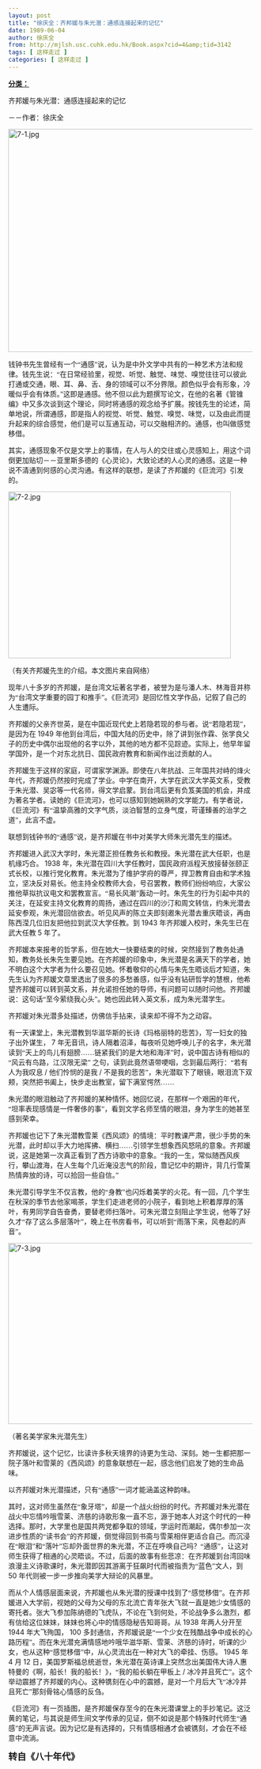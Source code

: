 ```yaml
---
layout: post
title: "徐庆全：齐邦媛与朱光潜：通感连接起来的记忆"
date: 1989-06-04
author: 徐庆全
from: http://mjlsh.usc.cuhk.edu.hk/Book.aspx?cid=4&amp;tid=3142
tags: [ 这样走过 ]
categories: [ 这样走过 ]
---
```


<div style="margin: 15px 10px 10px 0px;">
<div>
<span id="ctl00_ContentPlaceHolder1_chapter1_SubjectLabel" style="font-weight:bold;text-decoration:underline;">
   分类：
  </span>
</div>
<!--[if gte mso 9]><xml>
 <o:OfficeDocumentSettings>
  <o:AllowPNG/>
 </o:OfficeDocumentSettings>
</xml><![endif]-->
<!--[if gte mso 9]><xml>
 <w:WordDocument>
  <w:View>Normal</w:View>
  <w:Zoom>0</w:Zoom>
  <w:TrackMoves/>
  <w:TrackFormatting/>
  <w:PunctuationKerning/>
  <w:ValidateAgainstSchemas/>
  <w:SaveIfXMLInvalid>false</w:SaveIfXMLInvalid>
  <w:IgnoreMixedContent>false</w:IgnoreMixedContent>
  <w:AlwaysShowPlaceholderText>false</w:AlwaysShowPlaceholderText>
  <w:DoNotPromoteQF/>
  <w:LidThemeOther>EN-US</w:LidThemeOther>
  <w:LidThemeAsian>JA</w:LidThemeAsian>
  <w:LidThemeComplexScript>X-NONE</w:LidThemeComplexScript>
  <w:Compatibility>
   <w:BreakWrappedTables/>
   <w:SnapToGridInCell/>
   <w:WrapTextWithPunct/>
   <w:UseAsianBreakRules/>
   <w:DontGrowAutofit/>
   <w:SplitPgBreakAndParaMark/>
   <w:EnableOpenTypeKerning/>
   <w:DontFlipMirrorIndents/>
   <w:OverrideTableStyleHps/>
   <w:UseFELayout/>
  </w:Compatibility>
  <m:mathPr>
   <m:mathFont m:val="Cambria Math"/>
   <m:brkBin m:val="before"/>
   <m:brkBinSub m:val="&#45;-"/>
   <m:smallFrac m:val="off"/>
   <m:dispDef/>
   <m:lMargin m:val="0"/>
   <m:rMargin m:val="0"/>
   <m:defJc m:val="centerGroup"/>
   <m:wrapIndent m:val="1440"/>
   <m:intLim m:val="subSup"/>
   <m:naryLim m:val="undOvr"/>
  </m:mathPr></w:WordDocument>
</xml><![endif]-->
<!--[if gte mso 9]><xml>
 <w:LatentStyles DefLockedState="false" DefUnhideWhenUsed="true"
  DefSemiHidden="true" DefQFormat="false" DefPriority="99"
  LatentStyleCount="276">
  <w:LsdException Locked="false" Priority="0" SemiHidden="false"
   UnhideWhenUsed="false" QFormat="true" Name="Normal"/>
  <w:LsdException Locked="false" Priority="9" SemiHidden="false"
   UnhideWhenUsed="false" QFormat="true" Name="heading 1"/>
  <w:LsdException Locked="false" Priority="9" QFormat="true" Name="heading 2"/>
  <w:LsdException Locked="false" Priority="9" QFormat="true" Name="heading 3"/>
  <w:LsdException Locked="false" Priority="9" QFormat="true" Name="heading 4"/>
  <w:LsdException Locked="false" Priority="9" QFormat="true" Name="heading 5"/>
  <w:LsdException Locked="false" Priority="9" QFormat="true" Name="heading 6"/>
  <w:LsdException Locked="false" Priority="9" QFormat="true" Name="heading 7"/>
  <w:LsdException Locked="false" Priority="9" QFormat="true" Name="heading 8"/>
  <w:LsdException Locked="false" Priority="9" QFormat="true" Name="heading 9"/>
  <w:LsdException Locked="false" Priority="39" Name="toc 1"/>
  <w:LsdException Locked="false" Priority="39" Name="toc 2"/>
  <w:LsdException Locked="false" Priority="39" Name="toc 3"/>
  <w:LsdException Locked="false" Priority="39" Name="toc 4"/>
  <w:LsdException Locked="false" Priority="39" Name="toc 5"/>
  <w:LsdException Locked="false" Priority="39" Name="toc 6"/>
  <w:LsdException Locked="false" Priority="39" Name="toc 7"/>
  <w:LsdException Locked="false" Priority="39" Name="toc 8"/>
  <w:LsdException Locked="false" Priority="39" Name="toc 9"/>
  <w:LsdException Locked="false" Priority="35" QFormat="true" Name="caption"/>
  <w:LsdException Locked="false" Priority="10" SemiHidden="false"
   UnhideWhenUsed="false" QFormat="true" Name="Title"/>
  <w:LsdException Locked="false" Priority="0" Name="Default Paragraph Font"/>
  <w:LsdException Locked="false" Priority="11" SemiHidden="false"
   UnhideWhenUsed="false" QFormat="true" Name="Subtitle"/>
  <w:LsdException Locked="false" Priority="22" SemiHidden="false"
   UnhideWhenUsed="false" QFormat="true" Name="Strong"/>
  <w:LsdException Locked="false" Priority="20" SemiHidden="false"
   UnhideWhenUsed="false" QFormat="true" Name="Emphasis"/>
  <w:LsdException Locked="false" Priority="59" SemiHidden="false"
   UnhideWhenUsed="false" Name="Table Grid"/>
  <w:LsdException Locked="false" UnhideWhenUsed="false" Name="Placeholder Text"/>
  <w:LsdException Locked="false" Priority="1" SemiHidden="false"
   UnhideWhenUsed="false" QFormat="true" Name="No Spacing"/>
  <w:LsdException Locked="false" Priority="60" SemiHidden="false"
   UnhideWhenUsed="false" Name="Light Shading"/>
  <w:LsdException Locked="false" Priority="61" SemiHidden="false"
   UnhideWhenUsed="false" Name="Light List"/>
  <w:LsdException Locked="false" Priority="62" SemiHidden="false"
   UnhideWhenUsed="false" Name="Light Grid"/>
  <w:LsdException Locked="false" Priority="63" SemiHidden="false"
   UnhideWhenUsed="false" Name="Medium Shading 1"/>
  <w:LsdException Locked="false" Priority="64" SemiHidden="false"
   UnhideWhenUsed="false" Name="Medium Shading 2"/>
  <w:LsdException Locked="false" Priority="65" SemiHidden="false"
   UnhideWhenUsed="false" Name="Medium List 1"/>
  <w:LsdException Locked="false" Priority="66" SemiHidden="false"
   UnhideWhenUsed="false" Name="Medium List 2"/>
  <w:LsdException Locked="false" Priority="67" SemiHidden="false"
   UnhideWhenUsed="false" Name="Medium Grid 1"/>
  <w:LsdException Locked="false" Priority="68" SemiHidden="false"
   UnhideWhenUsed="false" Name="Medium Grid 2"/>
  <w:LsdException Locked="false" Priority="69" SemiHidden="false"
   UnhideWhenUsed="false" Name="Medium Grid 3"/>
  <w:LsdException Locked="false" Priority="70" SemiHidden="false"
   UnhideWhenUsed="false" Name="Dark List"/>
  <w:LsdException Locked="false" Priority="71" SemiHidden="false"
   UnhideWhenUsed="false" Name="Colorful Shading"/>
  <w:LsdException Locked="false" Priority="72" SemiHidden="false"
   UnhideWhenUsed="false" Name="Colorful List"/>
  <w:LsdException Locked="false" Priority="73" SemiHidden="false"
   UnhideWhenUsed="false" Name="Colorful Grid"/>
  <w:LsdException Locked="false" Priority="60" SemiHidden="false"
   UnhideWhenUsed="false" Name="Light Shading Accent 1"/>
  <w:LsdException Locked="false" Priority="61" SemiHidden="false"
   UnhideWhenUsed="false" Name="Light List Accent 1"/>
  <w:LsdException Locked="false" Priority="62" SemiHidden="false"
   UnhideWhenUsed="false" Name="Light Grid Accent 1"/>
  <w:LsdException Locked="false" Priority="63" SemiHidden="false"
   UnhideWhenUsed="false" Name="Medium Shading 1 Accent 1"/>
  <w:LsdException Locked="false" Priority="64" SemiHidden="false"
   UnhideWhenUsed="false" Name="Medium Shading 2 Accent 1"/>
  <w:LsdException Locked="false" Priority="65" SemiHidden="false"
   UnhideWhenUsed="false" Name="Medium List 1 Accent 1"/>
  <w:LsdException Locked="false" UnhideWhenUsed="false" Name="Revision"/>
  <w:LsdException Locked="false" Priority="34" SemiHidden="false"
   UnhideWhenUsed="false" QFormat="true" Name="List Paragraph"/>
  <w:LsdException Locked="false" Priority="29" SemiHidden="false"
   UnhideWhenUsed="false" QFormat="true" Name="Quote"/>
  <w:LsdException Locked="false" Priority="30" SemiHidden="false"
   UnhideWhenUsed="false" QFormat="true" Name="Intense Quote"/>
  <w:LsdException Locked="false" Priority="66" SemiHidden="false"
   UnhideWhenUsed="false" Name="Medium List 2 Accent 1"/>
  <w:LsdException Locked="false" Priority="67" SemiHidden="false"
   UnhideWhenUsed="false" Name="Medium Grid 1 Accent 1"/>
  <w:LsdException Locked="false" Priority="68" SemiHidden="false"
   UnhideWhenUsed="false" Name="Medium Grid 2 Accent 1"/>
  <w:LsdException Locked="false" Priority="69" SemiHidden="false"
   UnhideWhenUsed="false" Name="Medium Grid 3 Accent 1"/>
  <w:LsdException Locked="false" Priority="70" SemiHidden="false"
   UnhideWhenUsed="false" Name="Dark List Accent 1"/>
  <w:LsdException Locked="false" Priority="71" SemiHidden="false"
   UnhideWhenUsed="false" Name="Colorful Shading Accent 1"/>
  <w:LsdException Locked="false" Priority="72" SemiHidden="false"
   UnhideWhenUsed="false" Name="Colorful List Accent 1"/>
  <w:LsdException Locked="false" Priority="73" SemiHidden="false"
   UnhideWhenUsed="false" Name="Colorful Grid Accent 1"/>
  <w:LsdException Locked="false" Priority="60" SemiHidden="false"
   UnhideWhenUsed="false" Name="Light Shading Accent 2"/>
  <w:LsdException Locked="false" Priority="61" SemiHidden="false"
   UnhideWhenUsed="false" Name="Light List Accent 2"/>
  <w:LsdException Locked="false" Priority="62" SemiHidden="false"
   UnhideWhenUsed="false" Name="Light Grid Accent 2"/>
  <w:LsdException Locked="false" Priority="63" SemiHidden="false"
   UnhideWhenUsed="false" Name="Medium Shading 1 Accent 2"/>
  <w:LsdException Locked="false" Priority="64" SemiHidden="false"
   UnhideWhenUsed="false" Name="Medium Shading 2 Accent 2"/>
  <w:LsdException Locked="false" Priority="65" SemiHidden="false"
   UnhideWhenUsed="false" Name="Medium List 1 Accent 2"/>
  <w:LsdException Locked="false" Priority="66" SemiHidden="false"
   UnhideWhenUsed="false" Name="Medium List 2 Accent 2"/>
  <w:LsdException Locked="false" Priority="67" SemiHidden="false"
   UnhideWhenUsed="false" Name="Medium Grid 1 Accent 2"/>
  <w:LsdException Locked="false" Priority="68" SemiHidden="false"
   UnhideWhenUsed="false" Name="Medium Grid 2 Accent 2"/>
  <w:LsdException Locked="false" Priority="69" SemiHidden="false"
   UnhideWhenUsed="false" Name="Medium Grid 3 Accent 2"/>
  <w:LsdException Locked="false" Priority="70" SemiHidden="false"
   UnhideWhenUsed="false" Name="Dark List Accent 2"/>
  <w:LsdException Locked="false" Priority="71" SemiHidden="false"
   UnhideWhenUsed="false" Name="Colorful Shading Accent 2"/>
  <w:LsdException Locked="false" Priority="72" SemiHidden="false"
   UnhideWhenUsed="false" Name="Colorful List Accent 2"/>
  <w:LsdException Locked="false" Priority="73" SemiHidden="false"
   UnhideWhenUsed="false" Name="Colorful Grid Accent 2"/>
  <w:LsdException Locked="false" Priority="60" SemiHidden="false"
   UnhideWhenUsed="false" Name="Light Shading Accent 3"/>
  <w:LsdException Locked="false" Priority="61" SemiHidden="false"
   UnhideWhenUsed="false" Name="Light List Accent 3"/>
  <w:LsdException Locked="false" Priority="62" SemiHidden="false"
   UnhideWhenUsed="false" Name="Light Grid Accent 3"/>
  <w:LsdException Locked="false" Priority="63" SemiHidden="false"
   UnhideWhenUsed="false" Name="Medium Shading 1 Accent 3"/>
  <w:LsdException Locked="false" Priority="64" SemiHidden="false"
   UnhideWhenUsed="false" Name="Medium Shading 2 Accent 3"/>
  <w:LsdException Locked="false" Priority="65" SemiHidden="false"
   UnhideWhenUsed="false" Name="Medium List 1 Accent 3"/>
  <w:LsdException Locked="false" Priority="66" SemiHidden="false"
   UnhideWhenUsed="false" Name="Medium List 2 Accent 3"/>
  <w:LsdException Locked="false" Priority="67" SemiHidden="false"
   UnhideWhenUsed="false" Name="Medium Grid 1 Accent 3"/>
  <w:LsdException Locked="false" Priority="68" SemiHidden="false"
   UnhideWhenUsed="false" Name="Medium Grid 2 Accent 3"/>
  <w:LsdException Locked="false" Priority="69" SemiHidden="false"
   UnhideWhenUsed="false" Name="Medium Grid 3 Accent 3"/>
  <w:LsdException Locked="false" Priority="70" SemiHidden="false"
   UnhideWhenUsed="false" Name="Dark List Accent 3"/>
  <w:LsdException Locked="false" Priority="71" SemiHidden="false"
   UnhideWhenUsed="false" Name="Colorful Shading Accent 3"/>
  <w:LsdException Locked="false" Priority="72" SemiHidden="false"
   UnhideWhenUsed="false" Name="Colorful List Accent 3"/>
  <w:LsdException Locked="false" Priority="73" SemiHidden="false"
   UnhideWhenUsed="false" Name="Colorful Grid Accent 3"/>
  <w:LsdException Locked="false" Priority="60" SemiHidden="false"
   UnhideWhenUsed="false" Name="Light Shading Accent 4"/>
  <w:LsdException Locked="false" Priority="61" SemiHidden="false"
   UnhideWhenUsed="false" Name="Light List Accent 4"/>
  <w:LsdException Locked="false" Priority="62" SemiHidden="false"
   UnhideWhenUsed="false" Name="Light Grid Accent 4"/>
  <w:LsdException Locked="false" Priority="63" SemiHidden="false"
   UnhideWhenUsed="false" Name="Medium Shading 1 Accent 4"/>
  <w:LsdException Locked="false" Priority="64" SemiHidden="false"
   UnhideWhenUsed="false" Name="Medium Shading 2 Accent 4"/>
  <w:LsdException Locked="false" Priority="65" SemiHidden="false"
   UnhideWhenUsed="false" Name="Medium List 1 Accent 4"/>
  <w:LsdException Locked="false" Priority="66" SemiHidden="false"
   UnhideWhenUsed="false" Name="Medium List 2 Accent 4"/>
  <w:LsdException Locked="false" Priority="67" SemiHidden="false"
   UnhideWhenUsed="false" Name="Medium Grid 1 Accent 4"/>
  <w:LsdException Locked="false" Priority="68" SemiHidden="false"
   UnhideWhenUsed="false" Name="Medium Grid 2 Accent 4"/>
  <w:LsdException Locked="false" Priority="69" SemiHidden="false"
   UnhideWhenUsed="false" Name="Medium Grid 3 Accent 4"/>
  <w:LsdException Locked="false" Priority="70" SemiHidden="false"
   UnhideWhenUsed="false" Name="Dark List Accent 4"/>
  <w:LsdException Locked="false" Priority="71" SemiHidden="false"
   UnhideWhenUsed="false" Name="Colorful Shading Accent 4"/>
  <w:LsdException Locked="false" Priority="72" SemiHidden="false"
   UnhideWhenUsed="false" Name="Colorful List Accent 4"/>
  <w:LsdException Locked="false" Priority="73" SemiHidden="false"
   UnhideWhenUsed="false" Name="Colorful Grid Accent 4"/>
  <w:LsdException Locked="false" Priority="60" SemiHidden="false"
   UnhideWhenUsed="false" Name="Light Shading Accent 5"/>
  <w:LsdException Locked="false" Priority="61" SemiHidden="false"
   UnhideWhenUsed="false" Name="Light List Accent 5"/>
  <w:LsdException Locked="false" Priority="62" SemiHidden="false"
   UnhideWhenUsed="false" Name="Light Grid Accent 5"/>
  <w:LsdException Locked="false" Priority="63" SemiHidden="false"
   UnhideWhenUsed="false" Name="Medium Shading 1 Accent 5"/>
  <w:LsdException Locked="false" Priority="64" SemiHidden="false"
   UnhideWhenUsed="false" Name="Medium Shading 2 Accent 5"/>
  <w:LsdException Locked="false" Priority="65" SemiHidden="false"
   UnhideWhenUsed="false" Name="Medium List 1 Accent 5"/>
  <w:LsdException Locked="false" Priority="66" SemiHidden="false"
   UnhideWhenUsed="false" Name="Medium List 2 Accent 5"/>
  <w:LsdException Locked="false" Priority="67" SemiHidden="false"
   UnhideWhenUsed="false" Name="Medium Grid 1 Accent 5"/>
  <w:LsdException Locked="false" Priority="68" SemiHidden="false"
   UnhideWhenUsed="false" Name="Medium Grid 2 Accent 5"/>
  <w:LsdException Locked="false" Priority="69" SemiHidden="false"
   UnhideWhenUsed="false" Name="Medium Grid 3 Accent 5"/>
  <w:LsdException Locked="false" Priority="70" SemiHidden="false"
   UnhideWhenUsed="false" Name="Dark List Accent 5"/>
  <w:LsdException Locked="false" Priority="71" SemiHidden="false"
   UnhideWhenUsed="false" Name="Colorful Shading Accent 5"/>
  <w:LsdException Locked="false" Priority="72" SemiHidden="false"
   UnhideWhenUsed="false" Name="Colorful List Accent 5"/>
  <w:LsdException Locked="false" Priority="73" SemiHidden="false"
   UnhideWhenUsed="false" Name="Colorful Grid Accent 5"/>
  <w:LsdException Locked="false" Priority="60" SemiHidden="false"
   UnhideWhenUsed="false" Name="Light Shading Accent 6"/>
  <w:LsdException Locked="false" Priority="61" SemiHidden="false"
   UnhideWhenUsed="false" Name="Light List Accent 6"/>
  <w:LsdException Locked="false" Priority="62" SemiHidden="false"
   UnhideWhenUsed="false" Name="Light Grid Accent 6"/>
  <w:LsdException Locked="false" Priority="63" SemiHidden="false"
   UnhideWhenUsed="false" Name="Medium Shading 1 Accent 6"/>
  <w:LsdException Locked="false" Priority="64" SemiHidden="false"
   UnhideWhenUsed="false" Name="Medium Shading 2 Accent 6"/>
  <w:LsdException Locked="false" Priority="65" SemiHidden="false"
   UnhideWhenUsed="false" Name="Medium List 1 Accent 6"/>
  <w:LsdException Locked="false" Priority="66" SemiHidden="false"
   UnhideWhenUsed="false" Name="Medium List 2 Accent 6"/>
  <w:LsdException Locked="false" Priority="67" SemiHidden="false"
   UnhideWhenUsed="false" Name="Medium Grid 1 Accent 6"/>
  <w:LsdException Locked="false" Priority="68" SemiHidden="false"
   UnhideWhenUsed="false" Name="Medium Grid 2 Accent 6"/>
  <w:LsdException Locked="false" Priority="69" SemiHidden="false"
   UnhideWhenUsed="false" Name="Medium Grid 3 Accent 6"/>
  <w:LsdException Locked="false" Priority="70" SemiHidden="false"
   UnhideWhenUsed="false" Name="Dark List Accent 6"/>
  <w:LsdException Locked="false" Priority="71" SemiHidden="false"
   UnhideWhenUsed="false" Name="Colorful Shading Accent 6"/>
  <w:LsdException Locked="false" Priority="72" SemiHidden="false"
   UnhideWhenUsed="false" Name="Colorful List Accent 6"/>
  <w:LsdException Locked="false" Priority="73" SemiHidden="false"
   UnhideWhenUsed="false" Name="Colorful Grid Accent 6"/>
  <w:LsdException Locked="false" Priority="19" SemiHidden="false"
   UnhideWhenUsed="false" QFormat="true" Name="Subtle Emphasis"/>
  <w:LsdException Locked="false" Priority="21" SemiHidden="false"
   UnhideWhenUsed="false" QFormat="true" Name="Intense Emphasis"/>
  <w:LsdException Locked="false" Priority="31" SemiHidden="false"
   UnhideWhenUsed="false" QFormat="true" Name="Subtle Reference"/>
  <w:LsdException Locked="false" Priority="32" SemiHidden="false"
   UnhideWhenUsed="false" QFormat="true" Name="Intense Reference"/>
  <w:LsdException Locked="false" Priority="33" SemiHidden="false"
   UnhideWhenUsed="false" QFormat="true" Name="Book Title"/>
  <w:LsdException Locked="false" Priority="37" Name="Bibliography"/>
  <w:LsdException Locked="false" Priority="39" QFormat="true" Name="TOC Heading"/>
 </w:LatentStyles>
</xml><![endif]-->
<!--[if gte mso 10]>
<style>
 /* Style Definitions */
table.MsoNormalTable
	{mso-style-name:"Table Normal";
	mso-tstyle-rowband-size:0;
	mso-tstyle-colband-size:0;
	mso-style-noshow:yes;
	mso-style-priority:99;
	mso-style-parent:"";
	mso-padding-alt:0in 5.4pt 0in 5.4pt;
	mso-para-margin:0in;
	mso-para-margin-bottom:.0001pt;
	mso-pagination:widow-orphan;
	font-size:10.0pt;
	font-family:"Times New Roman";}
</style>
<![endif]-->
<!--StartFragment-->
<p class="MsoNormal">
<o:p>
</o:p>
</p>
<p class="MsoNormal">
<span lang="ZH-CN" style='font-family:宋体;mso-ascii-font-family:
"Times New Roman"'>
   齐邦媛与朱光潜：通感连接起来的记忆
  </span>
<o:p>
</o:p>
</p>
<p class="MsoNormal">
<span lang="ZH-CN" style='font-family:宋体;mso-ascii-font-family:
"Times New Roman"'>
   －－作者：徐庆全
  </span>
<o:p>
</o:p>
</p>
<p class="MsoNormal">
<o:p>
</o:p>
</p>
<p class="MsoNormal">
<img alt="7-1.jpg" border="0" height="451" src="http://mjlsh.usc.cuhk.edu.hk/medias/contents/3142/7-1.jpg" width="640"/>
<o:p>
</o:p>
</p>
<p class="MsoNormal">
<span lang="ZH-CN" style='font-family:宋体;mso-ascii-font-family:
"Times New Roman"'>
   钱钟书先生曾经有一个“通感”说，认为是中外文学中共有的一种艺术方法和规律。钱先生说：“在日常经验里，视觉、听觉、触觉、味觉、嗅觉往往可以彼此打通或交通，眼、耳、鼻、舌、身的领域可以不分界限。颜色似乎会有形象，冷暖似乎会有体质。”这即是通感。他不但以此为题撰写论文，在他的名著《管锥编》中又多次谈到这个理论，同时将通感的观念给予扩展。按钱先生的论述，简单地说，所谓通感，即是指人的视觉、听觉、触觉、嗅觉、味觉，以及由此而提升起来的综合感觉，他们是可以互通互动，可以交融相济的。通感，也叫做感觉移借。
  </span>
<o:p>
</o:p>
</p>
<p class="MsoNormal">
<span lang="ZH-CN" style='font-family:宋体;mso-ascii-font-family:
"Times New Roman"'>
   其实，通感现象不仅是文学上的事情，在人与人的交往或心灵感知上，用这个词倒更加贴切－－亚里斯多德的《心灵论》，大致论述的人心灵的通感。这是一种说不清通到何感的心灵沟通。有这样的联想，是读了齐邦媛的《巨流河》引发的。
  </span>
<o:p>
</o:p>
</p>
<p class="MsoNormal">
<img alt="7-2.jpg" border="0" height="337" src="http://mjlsh.usc.cuhk.edu.hk/medias/contents/3142/7-2.jpg" width="450"/>
<o:p>
</o:p>
</p>
<p class="MsoNormal">
<span lang="ZH-CN" style='font-family:宋体;mso-ascii-font-family:
"Times New Roman"'>
   （有关齐邦媛先生的介绍。本文图片来自网络）
  </span>
<o:p>
</o:p>
</p>
<p class="MsoNormal">
<span lang="ZH-CN" style='font-family:宋体;mso-ascii-font-family:
"Times New Roman"'>
   现年八十多岁的齐邦媛，是台湾文坛著名学者，被誉为是与潘人木、林海音并称为“台湾文学重要的园丁和推手”。《巨流河》是回忆性文学作品，记叙了自己的人生遭际。
  </span>
<o:p>
</o:p>
</p>
<p class="MsoNormal">
<span lang="ZH-CN" style='font-family:宋体;mso-ascii-font-family:
"Times New Roman"'>
   齐邦媛的父亲齐世英，是在中国近现代史上若隐若现的参与者。说“若隐若现”，是因为在
  </span>
  1949
  <span lang="ZH-CN" style='font-family:宋体;mso-ascii-font-family:"Times New Roman"'>
   年他到台湾后，中国大陆的历史中，除了讲到张作霖、张学良父子的历史中偶尔出现他的名字以外，其他的地方都不见踪迹。实际上，他早年留学国外，是一个对东北抗日、国民政府教育和新闻作出过贡献的人。
  </span>
<o:p>
</o:p>
</p>
<p class="MsoNormal">
<span lang="ZH-CN" style='font-family:宋体;mso-ascii-font-family:
"Times New Roman"'>
   齐邦媛生于这样的家庭，可谓家学渊源。即使在八年抗战、三年国共对峙的烽火年代，齐邦媛仍然按时完成了学业。中学在南开，大学在武汉大学英文系，受教于朱光潜、吴宓等一代名师，得文学启蒙。到台湾后更有负笈美国的机会，并成为著名学者。读她的《巨流河》，也可以感知到她娴熟的文学能力。有学者说，《巨流河》有“温挚高雅的文字气质，淡泊智慧的立身气度，苛谨臻善的治学之道”，此言不虚。
  </span>
<o:p>
</o:p>
</p>
<p class="MsoNormal">
<span lang="ZH-CN" style='font-family:宋体;mso-ascii-font-family:
"Times New Roman"'>
   联想到钱钟书的“通感”说，是齐邦媛在书中对美学大师朱光潜先生的描述。
  </span>
<o:p>
</o:p>
</p>
<p class="MsoNormal">
<span lang="ZH-CN" style='font-family:宋体;mso-ascii-font-family:
"Times New Roman"'>
   齐邦媛进入武汉大学时，朱光潜正担任教务长和教授。朱光潜在武大任职，也是机缘巧合。
  </span>
  1938
  <span lang="ZH-CN" style='font-family:宋体;mso-ascii-font-family:"Times New Roman"'>
   年，朱光潜在四川大学任教时，国民政府派程天放接替张颐正式长校，以推行党化教育。朱光潜为了维护学府的尊严，捍卫教育自由和学术独立，坚决反对易长。他主持全校教师大会，号召罢教，教师们纷纷响应，大家公推他草拟抗议电文和罢教宣言。“易长风潮”轰动一时。朱先生的行为引起中共的关注，在延安主持文化教育的周扬，通过在四川的沙汀和周文转信，约朱光潜去延安参观，朱光潜回信欲去。听见风声的陈立夫即刻邀朱光潜去重庆晤谈，再由陈西滢几位旧友把他拉到武汉大学任教。到
  </span>
  1943
  <span lang="ZH-CN" style='font-family:宋体;mso-ascii-font-family:"Times New Roman"'>
   年齐邦媛入校时，朱先生已在武大任教
  </span>
  5
  <span lang="ZH-CN" style='font-family:宋体;mso-ascii-font-family:"Times New Roman"'>
   年了。
  </span>
<o:p>
</o:p>
</p>
<p class="MsoNormal">
<span lang="ZH-CN" style='font-family:宋体;mso-ascii-font-family:
"Times New Roman"'>
   齐邦媛本来报考的哲学系，但在她大一快要结束的时候，突然接到了教务处通知，教务处长朱先生要见她。在齐邦媛的印象中，朱光潜是名满天下的学者，她不明白这个大学者为什么要召见她。怀着敬仰的心情与朱先生晤谈后才知道，朱先生认为齐邦媛文章里透出了很多的多愁善感，似乎没有钻研哲学的慧根，他希望齐邦媛可以转到英文系，并允诺担任她的导师，有问题可以随时问他。齐邦媛说：这句话“至今萦绕我心头”。她也因此转入英文系，成为朱光潜学生。
  </span>
<o:p>
</o:p>
</p>
<p class="MsoNormal">
<span lang="ZH-CN" style='font-family:宋体;mso-ascii-font-family:
"Times New Roman"'>
   齐邦媛对朱光潜多处描述，仿佛信手拈来，读来却不得不为之动容。
  </span>
<o:p>
</o:p>
</p>
<p class="MsoNormal">
<span lang="ZH-CN" style='font-family:宋体;mso-ascii-font-family:
"Times New Roman"'>
   有一天课堂上，朱光潜教到华滋华斯的长诗《玛格丽特的悲苦》，写一妇女的独子出外谋生，
  </span>
  7
  <span lang="ZH-CN" style='font-family:宋体;mso-ascii-font-family:"Times New Roman"'>
   年无音讯，诗人隔着沼泽，每夜听见她呼唤儿子的名字，朱光潜读到“天上的鸟儿有翅膀……链紧我们的是大地和海洋”时，说中国古诗有相似的“风云有鸟路，江汉限无梁”
  </span>
<span lang="ZH-CN">
</span>
<span lang="ZH-CN" style='font-family:宋体;mso-ascii-font-family:
"Times New Roman"'>
   之句，读到此竟然语带哽咽，念到最后两行：“若有人为我叹息
  </span>
  /
  <span lang="ZH-CN" style='font-family:宋体;mso-ascii-font-family:"Times New Roman"'>
   他们怜悯的是我
  </span>
  /
  <span lang="ZH-CN" style='font-family:宋体;mso-ascii-font-family:"Times New Roman"'>
   不是我的悲苦”，朱光潜取下了眼镜，眼泪流下双颊，突然把书阖上，快步走出教室，留下满室愕然……
  </span>
<o:p>
</o:p>
</p>
<p class="MsoNormal">
<span lang="ZH-CN" style='font-family:宋体;mso-ascii-font-family:
"Times New Roman"'>
   朱光潜的眼泪触动了齐邦媛的某种情怀。她回忆说，在那样一个艰困的年代，“坦率表现感情是一件奢侈的事”，看到文学名师至情的眼泪，身为学生的她甚至感到荣幸。
  </span>
<o:p>
</o:p>
</p>
<p class="MsoNormal">
<span lang="ZH-CN" style='font-family:宋体;mso-ascii-font-family:
"Times New Roman"'>
   齐邦媛也记下了朱光潜教雪莱《西风颂》的情境：平时教课严肃，很少手势的朱光潜，此时却以手大力地挥拂、横扫……引领学生想象西风怒吼的意象。齐邦媛说，这是她第一次真正看到了西方诗歌中的意象。“我的一生，常似随西风疾行，攀山渡海，在人生每个几近淹没志气的阶段，靠记忆中的期许，背几行雪莱热情奔放的诗，可以拾回一些自信。”
  </span>
<o:p>
</o:p>
</p>
<p class="MsoNormal">
<span lang="ZH-CN" style='font-family:宋体;mso-ascii-font-family:
"Times New Roman"'>
   朱光潜引导学生不仅言教，他的“身教”也闪烁着美学的火花。有一回，几个学生在秋深的季节去他家喝茶，学生们走进老师的小院子，看到地上积着厚厚的落叶，有男同学自告奋勇，要替老师扫落叶。可朱光潜立刻阻止学生说，他等了好久才“存了这么多层落叶”，晚上在书房看书，可以听到“雨落下来，风卷起的声音”。
  </span>
<o:p>
</o:p>
</p>
<p class="MsoNormal">
<img alt="7-3.jpg" border="0" height="366" src="http://mjlsh.usc.cuhk.edu.hk/medias/contents/3142/7-3.jpg" width="500"/>
<o:p>
</o:p>
</p>
<p class="MsoNormal">
<span lang="ZH-CN" style='font-family:宋体;mso-ascii-font-family:
"Times New Roman"'>
   （著名美学家朱光潜先生）
  </span>
<o:p>
</o:p>
</p>
<p class="MsoNormal">
<span lang="ZH-CN" style='font-family:宋体;mso-ascii-font-family:
"Times New Roman"'>
   齐邦媛说，这个记忆，比读许多秋天境界的诗更为生动、深刻。她一生都把那一院子落叶和雪莱的《西风颂》的意象联想在一起，感念他们启发了她的生命品味。
  </span>
<o:p>
</o:p>
</p>
<p class="MsoNormal">
<span lang="ZH-CN" style='font-family:宋体;mso-ascii-font-family:
"Times New Roman"'>
   以齐邦媛对朱光潜描述，只有“通感”一词才能涵盖这种韵味。
  </span>
<o:p>
</o:p>
</p>
<p class="MsoNormal">
<span lang="ZH-CN" style='font-family:宋体;mso-ascii-font-family:
"Times New Roman"'>
   其时，这对师生虽然在“象牙塔”，却是一个战火纷纷的时代。齐邦媛对朱光潜在战火中忘情吟哦雪莱、济慈的诗歌形象一直不忘，源于她本人对这个时代的一种选择。那时，大学里也是国共两党都争取的领域，学运时而潮起，偶尔参加一次进步性质的“读书会”的齐邦媛，倒觉得回到书斋与雪莱相伴更适合自己。而沉浸在“眼泪”和“落叶”忘却外面世界的朱光潜，不正在呼唤自己吗？“通感”，让这对师生获得了相通的心灵晤谈。不过，后面的故事有些悲凉：在齐邦媛到台湾回味浪漫主义诗歌课时，朱光潜即因其游离于狂飙时代而被指责为“蓝色”文人，到
  </span>
  50
  <span lang="ZH-CN" style='font-family:宋体;mso-ascii-font-family:"Times New Roman"'>
   年代则被一步一步推向美学大辩论的风暴里。
  </span>
<o:p>
</o:p>
</p>
<p class="MsoNormal">
<span lang="ZH-CN" style='font-family:宋体;mso-ascii-font-family:
"Times New Roman"'>
   而从个人情感层面来说，齐邦媛也从朱光潜的授课中找到了“感觉移借”。在齐邦媛进入大学前，视她的父母为父母的东北流亡青年张大飞就一直是她少女情感的寄托者。张大飞参加陈纳德的飞虎队，不论在飞到何处，不论战争多么激烈，都有信给这位妹妹，妹妹也将心中的情感隐秘告知哥哥。从
  </span>
  1938
  <span lang="ZH-CN" style='font-family:宋体;mso-ascii-font-family:"Times New Roman"'>
   年两人分开至
  </span>
  1944
  <span lang="ZH-CN" style='font-family:宋体;mso-ascii-font-family:"Times New Roman"'>
   年大飞殉国，
  </span>
  100
  <span lang="ZH-CN" style='font-family:宋体;mso-ascii-font-family:"Times New Roman"'>
   多封通信，齐邦媛说是“一个少女在残酷战争中成长的心路历程”。而在朱光潜充满情感地吟哦华滋华斯、雪莱、济慈的诗时，听课的少女，也从这种“感觉移借”中，从心灵流出在一种对大飞的牵挂、伤感。
  </span>
  1945
  <span lang="ZH-CN" style='font-family:宋体;mso-ascii-font-family:"Times New Roman"'>
   年
  </span>
  4
  <span lang="ZH-CN" style='font-family:宋体;mso-ascii-font-family:"Times New Roman"'>
   月
  </span>
  12
  <span lang="ZH-CN" style='font-family:宋体;mso-ascii-font-family:"Times New Roman"'>
   日，美国罗斯福总统逝世，朱光潜在英诗课上突然念出美国伟大诗人惠特曼的《啊，船长！我的船长！》，“我的船长躺在甲板上
  </span>
  /
  <span lang="ZH-CN" style='font-family:宋体;mso-ascii-font-family:"Times New Roman"'>
   冰冷并且死亡”。这个举动震撼了齐邦媛的内心。这种镌刻在心中的震撼，是对一个月后大飞“冰冷并且死亡”那刻骨铭心情感的反刍。
  </span>
<o:p>
</o:p>
</p>
<p class="MsoNormal">
<span lang="ZH-CN" style='font-family:宋体;mso-ascii-font-family:
"Times New Roman"'>
   《巨流河》有一页插图，是齐邦媛保存至今的在朱光潜课堂上的手抄笔记。这泛黄的笔记，与其说是师生间文学传承的见证，倒不如说是那个特殊时代师生“通感”的无声言说。因为记忆是有选择的，只有情感相通才会被镌刻，才会在不经意中流淌。
  </span>
<o:p>
</o:p>
</p>
<p class="MsoNormal">
<o:p>
</o:p>
</p>
<p class="MsoNormal">
<span lang="ZH-CN" style='font-family:宋体;mso-ascii-font-family:
"Times New Roman"'>
<b>
<font size="4">
     转自《八十年代》
    </font>
</b>
</span>
<o:p>
</o:p>
</p>
<!--EndFragment-->
</div>
